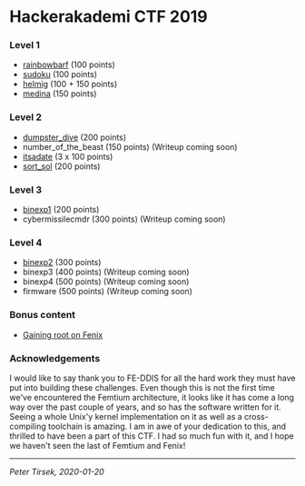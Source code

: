 # Hackerakademi CTF 2019

### Level 1

* [rainbowbarf](rainbowbarf.md) (100 points)
* [sudoku](sudoku.md) (100 points)
* [helmig](helmig.md) (100 + 150 points)
* [medina](medina.md) (150 points)


### Level 2

* [dumpster_dive](dumpster_dive.md) (200 points)
* number_of_the_beast (150 points) (Writeup coming soon)
* [itsadate](itsadate.md) (3 x 100 points)
* [sort_sol](sort_sol.md) (200 points)


### Level 3

* [binexp1](binexp1.md) (200 points)
* cybermissilecmdr (300 points) (Writeup coming soon)


### Level 4

* [binexp2](binexp2.md) (300 points)
* binexp3 (400 points) (Writeup coming soon)
* binexp4 (500 points) (Writeup coming soon)
* firmware (500 points) (Writeup coming soon)


### Bonus content

* [Gaining root on Fenix](root-on-fenix.md)


### Acknowledgements

I would like to say thank you to FE-DDIS for all the hard work they must have
put into building these challenges. Even though this is not the first time
we've encountered the Femtium architecture, it looks like it has come a long
way over the past couple of years, and so has the software written for it.
Seeing a whole Unix'y kernel implementation on it as well as a cross-compiling
toolchain is amazing. I am in awe of your dedication to this, and thrilled to
have been a part of this CTF. I had so much fun with it, and I hope we haven't
seen the last of Femtium and Fenix!


---
_Peter Tirsek, 2020-01-20_
